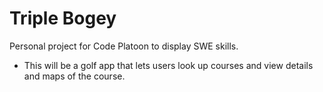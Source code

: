 # Triple Bogey #
Personal project for Code Platoon to display SWE skills.

- This will be a golf app that lets users look up courses and view details and maps of the course.
  
